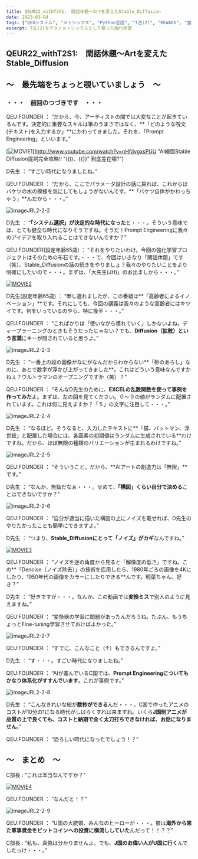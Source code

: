 ```yaml
---
title: QEUR22_withT2S1:　閑話休題～Artを変えたStable_Diffusion
date: 2023-03-04
tags: ["QEUシステム", "メトリックス", "Python言語", "T法(2)", "REWARD", "強化学習"]
excerpt: T法(2)をテクノメトリックスとして使った強化学習
---
```


## QEUR22_withT2S1:　閑話休題～Artを変えたStable_Diffusion

## ～　最先端をちょっと覗いていましょう　～

### ・・・　前回のつづきです　・・・

QEU:FOUNDER ： “だから、今、アーティストの間では大変なことが起きているんです。決定的に重要なスキルは筆のうまさではなく、**「どのような呪文(テキスト)を入力するか」**にかわってきました。それを、「Prompt Engineering」といいます。”

[![MOVIE1](http://img.youtube.com/vi/nHfdvgxsPUU/0.jpg)](http://www.youtube.com/watch?v=nHfdvgxsPUU "AI繪圖Stable Diffusion提詞完全攻略!! "(())、{{}}" 到底差在哪?")

D先生 ： “すごい時代になりましたね。”

QEU:FOUNDER ： “だから、ここでパラメータ設計の話に戻れば、これからはバケツの水の模様を気にしてもしょうがないんです。**「バケツ自体がかわっちゃう」**んだから・・・。”

![imageJRL2-2-2](/2023-03-04-QEUR22_withT2S1/imageJRL2-2-2.jpg)

D先生 ： “**「システム選択」が決定的な時代になった**と・・・。そういう意味では、とても健全な時代になりそうですね。そうだ！Prompt Engineeringに我々のアイデアを取り入れることはできないんですか？”

QEU:FOUNDER(設定年齢65歳) ： “それをやりたいわけ。今回の強化学習プロジェクトはそのための布石です。・・・で、今回はいきなり「閑話休題」です（笑）。Stable_Diffusionの話の続きをやりましょ？我々のやりたいことをより明確にしたいので・・・。まずは、「大先生(JH)」のお出ましから・・・。”

[![MOVIE2](http://img.youtube.com/vi/_7rMfsA24Ls/0.jpg)](http://www.youtube.com/watch?v=_7rMfsA24Ls "Lesson 9: Deep Learning Foundations to Stable Diffusion, 2022")

D先生(設定年齢65歳)  ： “申し遅れましたが、この番組は**「高齢者によるイノベーション」**です。それにしても、今回の講義は我々のような高齢者にはキツイです。何をいっているのやら、特に後半・・・。”

QEU:FOUNDER ： “こればかりは「使いながら慣れていく」しかないよね。ディープラーニングのときもそうだったじゃない？でも、**Diffusion（拡散）という言葉**にキーが隠されていると思うよ。”

![imageJRL2-2-3](/2023-03-04-QEUR22_withT2S1/imageJRL2-2-3.jpg)

D先生  ： “一番上の段の画像がなにがなんだからわからない**「砂のあらし」なのに、あとで数字が浮かび上がってきました**。これはどういう意味なんですかねぇ？ウルトラマンのオープニングですか（笑）？”

QEU:FOUNDER ： “そんなD先生のために、**EXCELの乱数関数を使って事例を作ってみた**よ。まずは、左の図を見てください。０～９の値がランダムに配置されています。これは何に見えますか？「５」の文字に注目して・・・。”

![imageJRL2-2-4](/2023-03-04-QEUR22_withT2S1/imageJRL2-2-4.jpg)

D先生  ： “なるほど。そうなると、入力したテキストに**「猫、バットマン、浮世絵」と配置した場合には、各画素の初期値はランダムに生成されている**わけですね。だから、ほぼ無限の種類のバリエーションが生まれるわけですね。”

![imageJRL2-2-5](/2023-03-04-QEUR22_withT2S1/imageJRL2-2-5.jpg)

QEU:FOUNDER ： “そういうこと。だから、**AIアートの創造力は「無限」**です。”

D先生  ： “なんか、無駄だなぁ・・・。せめて、**「構図」くらい自分で決める**ことはできないですか？”

![imageJRL2-2-6](/2023-03-04-QEUR22_withT2S1/imageJRL2-2-6.jpg)

QEU:FOUNDER ： “自分が適当に描いた構図の上にノイズを載せれば、D先生のやりたかったことも簡単にできますよ。”

D先生 ： “つまり、**Stable_Diffusionにとって「ノイズ」がカギ**なんですね。”

[![MOVIE3](http://img.youtube.com/vi/UZBhijU2Rjo/0.jpg)](http://www.youtube.com/watch?v=UZBhijU2Rjo "【Stage Mix】 中森明菜 (나카모리 아키나) - スローモーション (슬로모션) 【1982】")

QEU:FOUNDER ： “ノイズを逆の角度から見ると「解像度の低さ」ですね。この**「Denoise（ノイズ除去）」の技術を応用したら、1980年ごろの画像を4Kにしたり、1950年代の画像をカラーにしたりできる**んです。明菜ちゃん、好き？”

D先生 ： “好きですが・・・。なんか、この動画では**変換ミス**で別人のように見えますね。”

QEU:FOUNDER ： “変換器の学習に問題があったんだろうね。たぶん、もうちょっとFine-tuning学習させておけばよかった。”

![imageJRL2-2-7](/2023-03-04-QEUR22_withT2S1/imageJRL2-2-7.jpg)

QEU:FOUNDER ： “すでに、こんなこと（↑）もできるんですよ。”

D先生 ： “す・・・。すごい時代になりましたね。”

QEU:FOUNDER ： “AIが進んでいるC国では、**Prompt Engineeringについてもかなり体系化がすすんでいます**。これが事例です。”

![imageJRL2-2-8](/2023-03-04-QEUR22_withT2S1/imageJRL2-2-8.jpg)

D先生 ： “こんなきれいな絵が**数秒ができる**んだ・・・。C国で作ったアニメのコストが10分の1になる時代がしばらくすれば来ますね。いくら**J国制アニメが品質の上で良くても、コストと納期で全く太刀打ちできなければ、お話になりません**。”

QEU:FOUNDER ： “恐ろしい時代になったでしょう！？”



## ～　まとめ　～

C部長 : “これは本当なんですか？”

[![MOVIE4](http://img.youtube.com/vi/rtTAmL7wXbo/0.jpg)](http://www.youtube.com/watch?v=rtTAmL7wXbo "「イーロンマスクとアメリカの変容（前半）」浜田和幸元参議院議員、木村朗ISF")

QEU:FOUNDER ： “なんだと！？”

![imageJRL2-2-9](/2023-03-04-QEUR22_withT2S1/imageJRL2-2-9.jpg)

QEU:FOUNDER ： “U国の大統領、みんなのヒーローが・・・。彼は**海外から来た軍事資金をビットコインへの投資に横流ししていた**んだって！！？？”

C部長 : “私も、真偽は分かりませんよ。でも、**J国のお偉い人がU国に行く**んでしたっけ・・・。”


